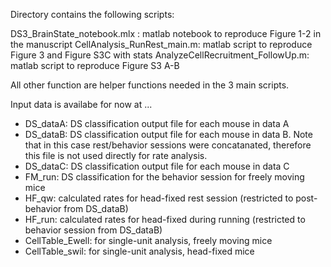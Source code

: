 Directory contains the following scripts:

DS3_BrainState_notebook.mlx : matlab notebook to reproduce Figure 1-2 in the manuscript
CellAnalysis_RunRest_main.m: matlab script to reproduce Figure 3 and Figure S3C with stats
AnalyzeCellRecruitment_FollowUp.m: matlab script to reproduce Figure S3 A-B

All other function are helper functions needed in the 3 main scripts.

Input data is availabe for now at ...

* DS_dataA: DS classification output file for each mouse in data A
* DS_dataB: DS classification output file for each mouse in data B. Note that in this case rest/behavior sessions were concatanated, therefore this file is not used directly for rate analysis.
* DS_dataC: DS classification output file for each mouse in data C
* FM_run: DS classification for the behavior session for freely moving mice
* HF_qw: calculated rates for head-fixed rest session (restricted to post-behavior from DS_dataB)
* HF_run: calculated rates for head-fixed during running (restricted to behavior session from DS_dataB)
* CellTable_Ewell: for single-unit analysis, freely moving mice
* CellTable_swil: for single-unit analysis, head-fixed mice
